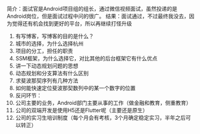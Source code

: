 简介：面试官是Android项目组的组长，通过微信视频面试，虽然投递的是Android岗位，但是面试过程中问的很广。
结果：面试通过，不过最终我没去，因为觉得还有机会找到更好的平台，所以再继续打怪升级

1. 有写博客，写博客的目的是什么？
2. 城市的选择，为什么选择杭州
3. 项目的分工，担任的职责
4. SSM框架，为什么选择它，对比其他的后台框架它有什么优点
5. 讲一下动态规划问题的思想
6. 动态规划和分支算法有什么区别
7. 求斐波那契序列有几种方法
8. 如何能快速定位斐波那契数列中的某一个数字的位置
9. 反问环节：
10. 公司主要的业务，Android部门主要从事的工作（做金融和教育，侧重教育）
11. 公司的双端开发是使用H5还是Flutter呢（主要还是原生）
12. 公司的实习生培训制度（每个月会有考核，3个月确定稳定实习，半年之后可以转正）
